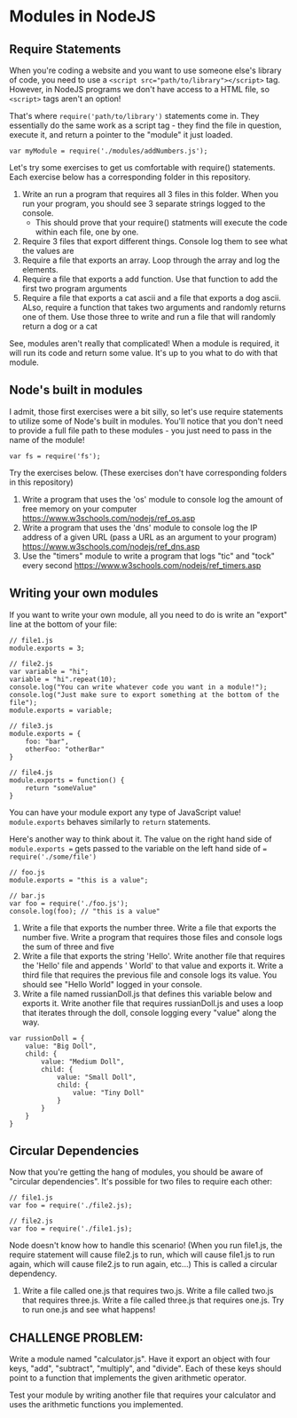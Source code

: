 # Modules in NodeJS

## Require Statements

When you're coding a website and you want to use someone else's library of code, you need to use a `<script src="path/to/library"></script>` tag. However, in NodeJS programs we don't have access to a HTML file, so `<script>` tags aren't an option!

That's where `require('path/to/library')` statements come in. They essentially do the same work as a script tag - they find the file in question, execute it, and return a pointer to the "module" it just loaded.

```
var myModule = require('./modules/addNumbers.js');
```

Let's try some exercises to get us comfortable with require() statements. Each exercise below has a corresponding folder in this repository.

1) Write an run a program that requires all 3 files in this folder. When you run your program, you should see 3 separate strings logged to the console.
	- This should prove that your require() statments will execute the code within each file, one by one.
2) Require 3 files that export different things. Console log them to see what the values are
3) Require a file that exports an array. Loop through the array and log the elements.
4) Require a file that exports a add function. Use that function to add the first two program arguments
5) Require a file that exports a cat ascii and a file that exports a dog ascii. ALso, require a function that takes two arguments and randomly returns one of them. Use those three to write and run a file that will randomly return a dog or a cat

See, modules aren't really that complicated! When a module is required, it will run its code and return some value. It's up to you what to do with that module.

## Node's built in modules

I admit, those first exercises were a bit silly, so let's use require statements to utilize some of Node's built in modules. You'll notice that you don't need to provide a full file path to these modules - you just need to pass in the name of the module!
```
var fs = require('fs');
```
Try the exercises below. (These exercises don't have corresponding folders in this repository)

1) Write a program that uses the 'os' module to console log the amount of free memory on your computer
https://www.w3schools.com/nodejs/ref_os.asp
2) Write a program that uses the 'dns' module to console log the IP address of a given URL (pass a URL as an argument to your program)
https://www.w3schools.com/nodejs/ref_dns.asp
3) Use the "timers" module to write a program that logs "tic" and "tock" every second
https://www.w3schools.com/nodejs/ref_timers.asp


## Writing your own modules

If you want to write your own module, all you need to do is write an "export" line at the bottom of your file:

```
// file1.js
module.exports = 3;

// file2.js
var variable = "hi";
variable = "hi".repeat(10);
console.log("You can write whatever code you want in a module!");
console.log("Just make sure to export something at the bottom of the file");
module.exports = variable;

// file3.js
module.exports = {
	foo: "bar",
	otherFoo: "otherBar"
}

// file4.js
module.exports = function() {
	return "someValue"
}
```
You can have your module export any type of JavaScript value! `module.exports` behaves similarly to `return` statements.

Here's another way to think about it. The value on the right hand side of `module.exports =` gets passed to the variable on the left hand side of `= require('./some/file')`

```
// foo.js
module.exports = "this is a value";

// bar.js
var foo = require('./foo.js');
console.log(foo); // "this is a value"
```

1) Write a file that exports the number three. Write a file that exports the number five. Write a program that requires those files and console logs the sum of three and five
2) Write a file that exports the string 'Hello'. Write another file that requires the 'Hello' file and appends ' World' to that value and exports it. Write a third file that requires the previous file and console logs its value. You should see "Hello World" logged in your console.
3) Write a file named russianDoll.js that defines this variable below and exports it. Write another file that requires russianDoll.js and uses a loop that iterates through the doll, console logging every "value" along the way.
```
var russionDoll = {
	value: "Big Doll",
	child: {
		value: "Medium Doll",
		child: {
			value: "Small Doll",
			child: {
				value: "Tiny Doll"
			}
		}
	}
}
```

## Circular Dependencies

Now that you're getting the hang of modules, you should be aware of "circular dependencies". It's possible for two files to require each other:

```
// file1.js
var foo = require('./file2.js);

// file2.js
var foo = require('./file1.js);
```

Node doesn't know how to handle this scenario! (When you run file1.js, the require statement will cause file2.js to run, which will cause file1.js to run again, which will cause file2.js to run again, etc...) This is called a circular dependency. 

1) Write a file called one.js that requires two.js. Write a file called two.js that requires three.js. Write a file called three.js that requires one.js. Try to run one.js and see what happens!


## CHALLENGE PROBLEM:

Write a module named "calculator.js". Have it export an object with four keys, "add", "subtract", "multiply", and "divide". Each of these keys should point to a function that implements the given arithmetic operator.

Test your module by writing another file that requires your calculator and uses the arithmetic functions you implemented.
